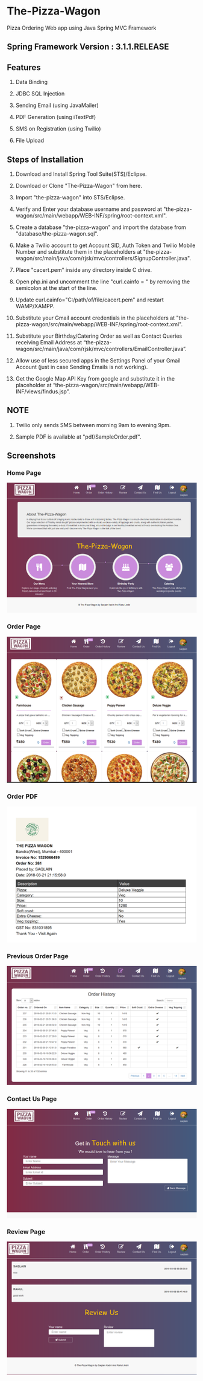 # The-Pizza-Wagon

Pizza Ordering Web app using Java Spring MVC Framework

## Spring Framework Version : 3.1.1.RELEASE 

## Features

1. Data Binding

2. JDBC SQL Injection

3. Sending Email (using JavaMailer)

4. PDF Generation (using iTextPdf)

5. SMS on Registration (using Twilio)

6. File Upload

## Steps of Installation 

1. Download and Install Spring Tool Suite(STS)/Eclipse.

2. Download or Clone "The-Pizza-Wagon" from here.

3. Import "the-pizza-wagon" into STS/Eclipse.

4. Verify and Enter your database username and password at "the-pizza-wagon/src/main/webapp/WEB-INF/spring/root-context.xml".

5. Create a database "the-pizza-wagon" and import the database from "database/the-pizza-wagon.sql".

6. Make a Twilio account to get Account SID, Auth Token and Twilio Mobile Number and substitute them in the placeholders at "the-pizza-wagon/src/main/java/com/rjsk/mvc/controllers/SignupController.java".

7. Place "cacert.pem" inside any directory inside C drive.

8. Open php.ini and uncomment the line "curl.cainfo = " by removing the semicolon at the start of the line.

9. Update curl.cainfo="C:/path/of/file/cacert.pem" and restart WAMP/XAMPP.

10. Substitute your Gmail account credentials in the placeholders at "the-pizza-wagon/src/main/webapp/WEB-INF/spring/root-context.xml".

11. Substitute your Birthday/Catering Order as well as Contact Queries receiving Email Address at “the-pizza-wagon/src/main/java/com/rjsk/mvc/controllers/EmailController.java”.

12. Allow use of less secured apps in the Settings Panel of your Gmail Account (just in case Sending Emails is not working).

13. Get the Google Map API Key from google and substitute it in the placeholder at “the-pizza-wagon/src/main/webapp/WEB-INF/views/findus.jsp”.

## NOTE 

1. Twilio only sends SMS between morning 9am to evening 9pm.

2. Sample PDF is available at "pdf/SampleOrder.pdf".

## Screenshots

### Home Page

![Home Page](/screenshots/HomePage.PNG)

### Order Page

![Order Page](/screenshots/OrderPage.PNG)

### Order PDF

![Order PDF](/screenshots/OrderPdf.PNG)

### Previous Order Page

![Previous Order Page](/screenshots/PreviousOrders.PNG)

### Contact Us Page

![Contact Us Page](/screenshots/ContactUsPage.PNG)

### Review Page

![Review Page](/screenshots/ReviewPage.PNG)
